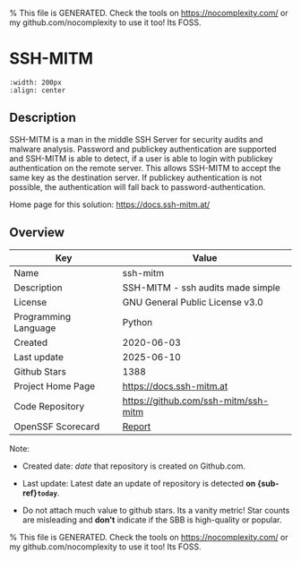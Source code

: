 
% This file is GENERATED. Check the tools on https://nocomplexity.com/ or my github.com/nocomplexity to use it too! Its FOSS. 

# SSH-MITM


```{image} https://camo.githubusercontent.com/21bb2574bd851e9e3ae532a6b47ec057d6f9f18b1d1c2d54f2df769a65270faa/68747470733a2f2f646f63732e7373682d6d69746d2e61742f5f696d616765732f696e74726f2e706e67 
:width: 200px 
:align: center 
```

## Description 

SSH-MITM is a man in the middle SSH Server for security audits and malware analysis.  Password and publickey authentication are supported and SSH-MITM is able to detect, if a user is able to login with publickey authentication on the remote server. This allows SSH-MITM to accept the same key as the destination server. If publickey authentication is not possible, the authentication will fall back to password-authentication.

Home page for this solution: https://docs.ssh-mitm.at/ 

## Overview 

| Key | Value |
| --- | --- |
| Name | ssh-mitm |
| Description | SSH-MITM - ssh audits made simple |
| License | GNU General Public License v3.0 |
| Programming Language | Python |
| Created | 2020-06-03 |
| Last update | 2025-06-10 |
| Github Stars | 1388 |
| Project Home Page | https://docs.ssh-mitm.at |
| Code Repository | https://github.com/ssh-mitm/ssh-mitm |
| OpenSSF Scorecard | [Report](https://securityscorecards.dev/viewer/?uri=github.com/ssh-mitm/ssh-mitm) |

Note:
 - Created date: *date* that repository is created on Github.com. 

- Last update: Latest date an update of repository is detected **on {sub-ref}`today`**. 

- Do not attach much value to github stars. Its a vanity metric! Star counts are misleading and 
**don't** indicate if the SBB is high-quality or popular.

% This file is GENERATED. Check the tools on https://nocomplexity.com/ or my github.com/nocomplexity to use it too! Its FOSS. 

